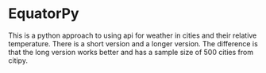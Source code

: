 # EquatorPy
This is a python approach to using api for weather in cities and their relative temperature. There is a short version and a longer version. The difference is that the long version works better and has a sample size of 500 cities from citipy.
